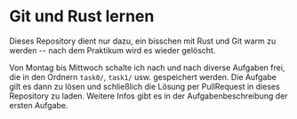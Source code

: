 # Git und Rust lernen

Dieses Repository dient nur dazu, ein bisschen mit Rust und Git warm zu werden -- nach dem Praktikum wird es wieder gelöscht.

Von Montag bis Mittwoch schalte ich nach und nach diverse Aufgaben frei, die in den Ordnern `task0/`, `task1/` usw. gespeichert werden. Die Aufgabe gilt es dann zu lösen und schließlich die Lösung per PullRequest in dieses Repository zu laden. Weitere Infos gibt es in der Aufgabenbeschreibung der ersten Aufgabe.
